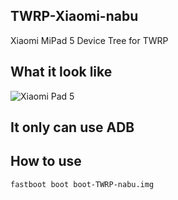 ## TWRP-Xiaomi-nabu
Xiaomi MiPad 5 Device Tree for TWRP

## What it look like
![Xiaomi Pad 5](https://mjwsjq.top/wp-content/uploads/2022/03/Xiaomi-Pad-5-TWRP.jpg "Xiaomi Pad 5")

## It only can use ADB

## How to use

```bash
fastboot boot boot-TWRP-nabu.img
```

